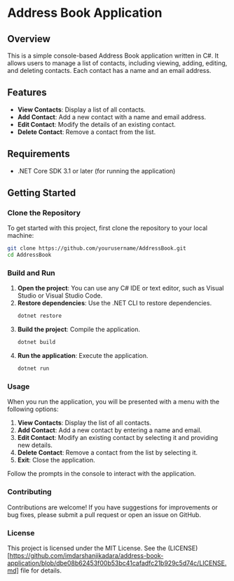 # Address Book Application
## Overview

This is a simple console-based Address Book application written in C#. It allows users to manage a list of contacts, including viewing, adding, editing, and deleting contacts. Each contact has a name and an email address.

## Features

- **View Contacts**: Display a list of all contacts.
- **Add Contact**: Add a new contact with a name and email address.
- **Edit Contact**: Modify the details of an existing contact.
- **Delete Contact**: Remove a contact from the list.

## Requirements

- .NET Core SDK 3.1 or later (for running the application)

## Getting Started

### Clone the Repository

To get started with this project, first clone the repository to your local machine:

  ```bash
  git clone https://github.com/yourusername/AddressBook.git
  cd AddressBook
```

### Build and Run
1. **Open the project**: You can use any C# IDE or text editor, such as Visual Studio or Visual Studio Code.
2. **Restore dependencies**: Use the .NET CLI to restore dependencies.
	```bash
	dotnet restore
	```
3. **Build the project**: Compile the application.
	```bash
	dotnet build
	```
4. **Run the application**: Execute the application.
	```bash
	dotnet run
	```
	
### Usage
When you run the application, you will be presented with a menu with the following options:
1. **View Contacts**: Display the list of all contacts.
2.  **Add Contact**: Add a new contact by entering a name and email.
3.  **Edit Contact**: Modify an existing contact by selecting it and providing new details.
4.  **Delete Contact**: Remove a contact from the list by selecting it.
5. **Exit**: Close the application.

Follow the prompts in the console to interact with the application.

### Contributing
Contributions are welcome! If you have suggestions for improvements or bug fixes, please submit a pull request or open an issue on GitHub.

### License
This project is licensed under the MIT License. See the (LICENSE)[https://github.com/imdarshanjikadara/address-book-application/blob/dbe08b62453f00b53bc41cafadfc21b929c5d74c/LICENSE.md] file for details.
